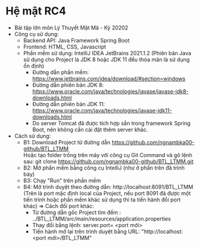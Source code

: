 # Hệ mật RC4

- Bài tập lớn môn Lý Thuyết Mật Mã - Kỳ 20202
- Công cụ sử dụng: 
	+ Backend API: Java Framework Spring Boot
	+ Frontend: HTML, CSS, Javascript
	+ Phần mềm sử dụng: IntelliJ IDEA JetBrains 2021.1.2 (Phiên bản Java sử dụng cho Project là JDK 8 hoặc JDK 11 đểu thỏa mãn là sử dụng ổn định)
		+ Đường dẫn phần mềm: https://www.jetbrains.com/idea/download/#section=windows
		+ Đường dẫn phiên bản JDK 8: https://www.oracle.com/java/technologies/javase/javase-jdk8-downloads.html
		+ Đường dẫn phiên bản JDK 11: https://www.oracle.com/java/technologies/javase-jdk11-downloads.html
		+ Do server Tomcat đã được tích hợp sắn trong framework Spring Boot, nên không cần cài đặt thêm server khác.
- Cách sử dụng: 
	+ B1: Download Project từ đường dẫn https://github.com/ngnambka00-github/BTL_LTMM <br/>
		Hoặc tạo folder trống trên máy với công cụ Git Command và gõ lệnh sau: git clone https://github.com/ngnambka00-github/BTL_LTMM.git
	+ B2: Mở phần mềm bằng công cụ IntelliJ (như ở phần trên đã trình bày)
	+ B3: Chạy "Run" trên phần mềm
	+ B4: Mở trình duyệt theo đường dẫn: http://localhost:8091/BTL_LTMM 
		(Trên là port mặc định local của Project, nếu port 8091 đã được một tiến trình hoặc phần mềm khác sử dụng thì ta tiến hành đổi port khác)
	=> Cách đối port khác: 
		+ Từ đường dẫn gốc Project tìm đếm : ../BTL_LTMM/src/main/resources/application.properties
		+ Thay đổi bằng lệnh: server.port= <port mới>
		+ Tiến hành mở lại trên trình duyệt bằng URL: "http://localhost:<port mới>/BTL_LTMM"


